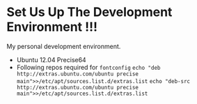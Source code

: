 # Set Us Up The Development Environment !!!
My personal development environment.

* Ubuntu 12.04 Precise64
* Following repos required for `fontconfig`
`echo "deb http://extras.ubuntu.com/ubuntu precise main">>/etc/apt/sources.list.d/extras.list`
`echo "deb-src http://extras.ubuntu.com/ubuntu precise main">>/etc/apt/sources.list.d/extras.list`

